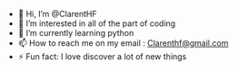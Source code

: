- 👋 Hi, I’m @ClarentHF
- 👀 I’m interested in all of the part of coding
- 🌱 I’m currently learning python
- 📫 How to reach me on my email : Clarenthf@gmail.com
- ⚡ Fun fact: I love discover a lot of new things

<!---
ClarentHF/ClarentHF is a ✨ special ✨ repository because its `README.md` (this file) appears on your GitHub profile.
You can click the Preview link to take a look at your changes.
--->
